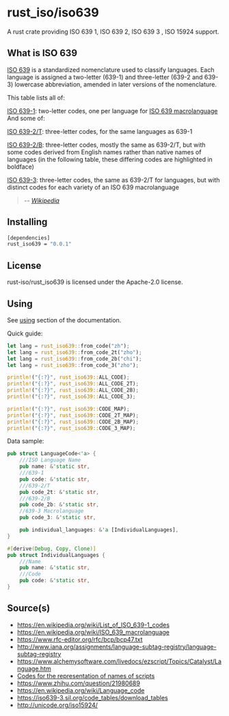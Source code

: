 # rust_iso/iso639

A rust crate providing ISO 639 1, ISO 639 2, ISO 639 3 , ISO 15924 support.

## What is ISO 639

[ISO 639](https://en.wikipedia.org/wiki/List_of_ISO_639-1_codes) is a standardized nomenclature used to classify languages. Each language is assigned a two-letter (639-1) and three-letter (639-2 and 639-3) lowercase abbreviation, amended in later versions of the nomenclature.

This table lists all of:

[ISO 639-1](https://en.wikipedia.org/wiki/ISO_639-1): two-letter codes, one per language for [ISO 639 macrolanguage](https://en.wikipedia.org/wiki/ISO_639_macrolanguage)
And some of:

[ISO 639-2/T](https://en.wikipedia.org/wiki/ISO_639-2): three-letter codes, for the same languages as 639-1

[ISO 639-2/B](https://en.wikipedia.org/wiki/ISO_639-2): three-letter codes, mostly the same as 639-2/T, but with some codes derived from English names rather than native names of languages (in the following table, these differing codes are highlighted in boldface)

[ISO 639-3](https://en.wikipedia.org/wiki/ISO_639-3): three-letter codes, the same as 639-2/T for languages, but with distinct codes for each variety of an ISO 639 macrolanguage

> _-- [Wikipedia](https://en.wikipedia.org/wiki/List_of_ISO_639-1_codes)_

## Installing

```sh
[dependencies]
rust_iso639 = "0.0.1"
```

## License

rust-iso/rust_iso639 is licensed under the Apache-2.0 license.

## Using

See [using](https://crates.io/crates/rust_iso3166) section of the documentation.

Quick guide:

```rust
let lang = rust_iso639::from_code("zh");
let lang = rust_iso639::from_code_2t("zho");
let lang = rust_iso639::from_code_2b("chi");
let lang = rust_iso639::from_code_3("zho");

println!("{:?}", rust_iso639::ALL_CODE);
println!("{:?}", rust_iso639::ALL_CODE_2T);
println!("{:?}", rust_iso639::ALL_CODE_2B);
println!("{:?}", rust_iso639::ALL_CODE_3);

println!("{:?}", rust_iso639::CODE_MAP);
println!("{:?}", rust_iso639::CODE_2T_MAP);
println!("{:?}", rust_iso639::CODE_2B_MAP);
println!("{:?}", rust_iso639::CODE_3_MAP);

```

Data sample:

```rust
pub struct LanguageCode<'a> {
    ///ISO Language Name
    pub name: &'static str,
    ///639-1
    pub code: &'static str,
    ///639-2/T
    pub code_2t: &'static str,
    ///639-2/B
    pub code_2b: &'static str,
    //639-3 Macrolanguage
    pub code_3: &'static str,

    pub individual_languages: &'a [IndividualLanguages],
}

#[derive(Debug, Copy, Clone)]
pub struct IndividualLanguages {
    ///Name
    pub name: &'static str,
    ///Code
    pub code: &'static str,
}
```

## Source(s)

- https://en.wikipedia.org/wiki/List_of_ISO_639-1_codes
- https://en.wikipedia.org/wiki/ISO_639_macrolanguage
- https://www.rfc-editor.org/rfc/bcp/bcp47.txt
- http://www.iana.org/assignments/language-subtag-registry/language-subtag-registry
- https://www.alchemysoftware.com/livedocs/ezscript/Topics/Catalyst/Language.htm
- [Codes for the representation of names of scripts](https://en.wikipedia.org/wiki/ISO_15924)
- https://www.zhihu.com/question/21980689
- https://en.wikipedia.org/wiki/Language_code
- https://iso639-3.sil.org/code_tables/download_tables
- http://unicode.org/iso15924/
